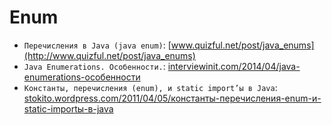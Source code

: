 Enum
====

* `Перечисления в Java (java enum)`: [www.quizful.net/post/java_enums](http://www.quizful.net/post/java_enums)
* `Java Enumerations. Особенности.`: [interviewinit.com/2014/04/java-enumerations-особенности](http://interviewinit.com/2014/04/java-enumerations-особенности/)
* `Константы, перечисления (enum), и static import’ы в Java`: [stokito.wordpress.com/2011/04/05/константы-перечисления-enum-и-static-importы-в-java](https://stokito.wordpress.com/2011/04/05/константы-перечисления-enum-и-static-importы-в-java/)